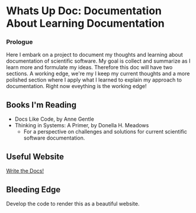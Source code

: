 # Whats Up Doc: Documentation About Learning Documentation

### Prologue 

Here I embark on a project to document my thoughts and learning about documentation of scientific software. 
My goal is collect and summarize as I learn more and formulate my ideas. Therefore this doc will have two 
sections. A working edge, we're my I keep my current thoughts and a more polished section where I apply 
what I learned to explain my approach to documentation. Right now eveything is the working edge! 

## Books I'm Reading

* Docs Like Code, by Anne Gentle
* Thinking in Systems: A Primer, by Donella H. Meadows
  * For a perspective on challenges and solutions for current scientific software documentation.

## Useful Website
[Write the Docs!](http://www.writethedocs.org)


## Bleeding Edge

Develop the code to render this as a beautiful website.
